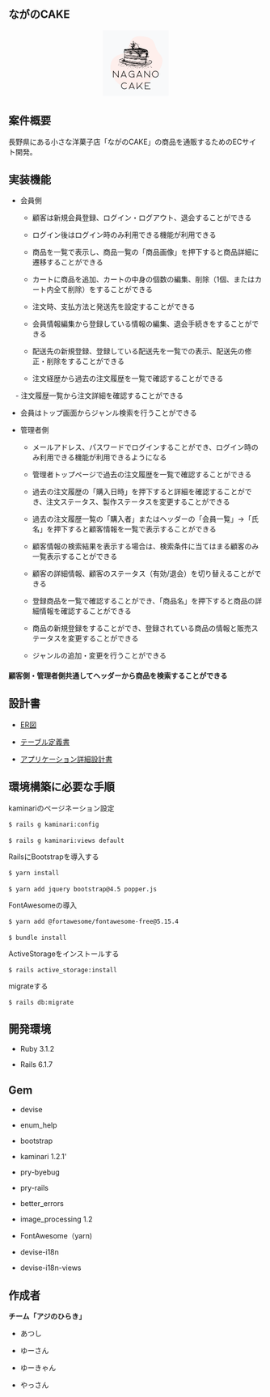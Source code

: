 ## ながのCAKE

<p align="center"><img src="https://github.com/webcamp-menber-ateam/nagano_cake/blob/develop/app/assets/images/logo_image.png" alt="nagano_cake" title="nagano_cake_log" width="130" height="130" /></p>

## 案件概要

長野県にある小さな洋菓子店「ながのCAKE」の商品を通販するためのECサイト開発。

## 実装機能

- 会員側

  - 顧客は新規会員登録、ログイン・ログアウト、退会することができる

  - ログイン後はログイン時のみ利用できる機能が利用できる

  - 商品を一覧で表示し、商品一覧の「商品画像」を押下すると商品詳細に遷移することができる

  - カートに商品を追加、カートの中身の個数の編集、削除（1個、またはカート内全て削除）をすることができる

  - 注文時、支払方法と発送先を設定することができる

  - 会員情報編集から登録している情報の編集、退会手続きをすることができる

  - 配送先の新規登録、登録している配送先を一覧での表示、配送先の修正・削除をすることができる

  - 注文経歴から過去の注文履歴を一覧で確認することができる

　- 注文履歴一覧から注文詳細を確認することができる

  - 会員はトップ画面からジャンル検索を行うことができる

- 管理者側

  - メールアドレス、パスワードでログインすることができ、ログイン時のみ利用できる機能が利用できるようになる

  - 管理者トップページで過去の注文履歴を一覧で確認することができる

  - 過去の注文履歴の「購入日時」を押下すると詳細を確認することができ、注文ステータス、製作ステータスを変更することができる

  - 過去の注文履歴一覧の「購入者」またはヘッダーの「会員一覧」→「氏名」を押下すると顧客情報を一覧で表示することができる

  - 顧客情報の検索結果を表示する場合は、検索条件に当てはまる顧客のみ一覧表示することができる

  - 顧客の詳細情報、顧客のステータス（有効/退会）を切り替えることができる

  - 登録商品を一覧で確認することができ、「商品名」を押下すると商品の詳細情報を確認することができる

  - 商品の新規登録をすることができ、登録されている商品の情報と販売ステータスを変更することができる

  - ジャンルの追加・変更を行うことができる

#### 顧客側・管理者側共通してヘッダーから商品を検索することができる

## 設計書

- [ER図](https://drive.google.com/file/d/1jgz4aO2qnzrF1evnixtuYmVADjVLljv2/view)

- [テーブル定義書](https://drive.google.com/file/d/1IK7nYIFtvjW8_SWjJNalePKWTGFlo_Zr/view)

- [アプリケーション詳細設計書](https://drive.google.com/file/d/1aQcHwLI7RavTQZEQc651dnfjxXth3GVb/view)

## 環境構築に必要な手順

kaminariのページネーション設定

    $ rails g kaminari:config

    $ rails g kaminari:views default

 RailsにBootstrapを導入する

    $ yarn install

    $ yarn add jquery bootstrap@4.5 popper.js

 FontAwesomeの導入

    $ yarn add @fortawesome/fontawesome-free@5.15.4

    $ bundle install

 ActiveStorageをインストールする

    $ rails active_storage:install

 migrateする

    $ rails db:migrate

## 開発環境

- Ruby 3.1.2

- Rails 6.1.7

## Gem

- devise

- enum_help

- bootstrap

- kaminari 1.2.1'

- pry-byebug

- pry-rails

- better_errors

- image_processing 1.2

- FontAwesome（yarn)

- devise-i18n

- devise-i18n-views

## 作成者

**チーム「アジのひらき」**

  - あつし

  - ゆーさん

  - ゆーきゃん

  - やっさん
